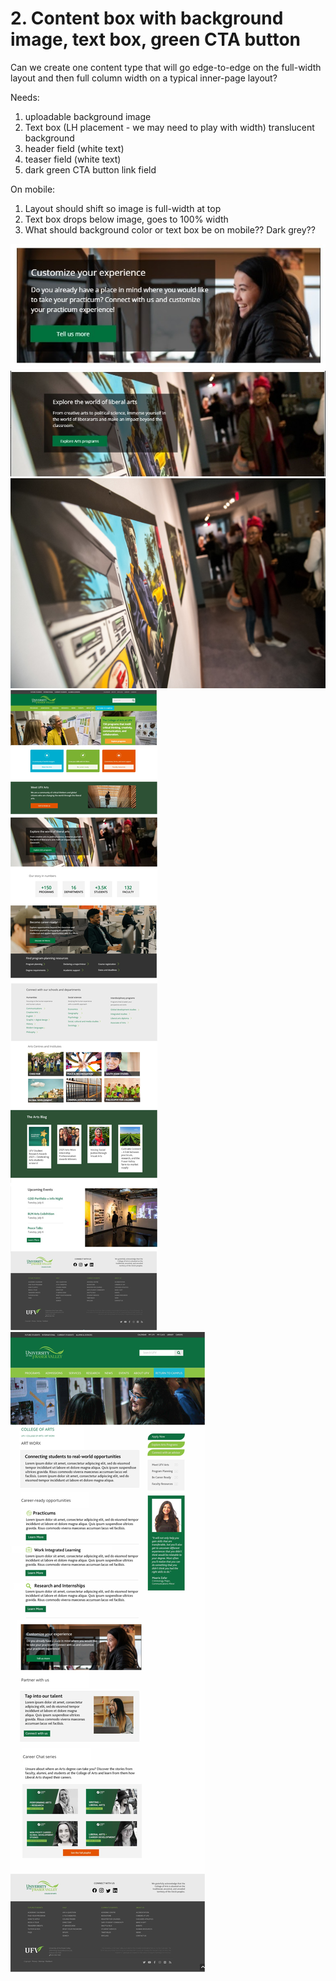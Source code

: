 # 2. Content box with background image, text box, green CTA button

Can we create one content type that will go edge-to-edge on the full-width layout and then full column width on a typical inner-page layout?

Needs:
1. uploadable background image
2. Text box (LH placement - we may need to play with width)
translucent background
3. header field (white text)
4. teaser field (white text)
5. dark green CTA button link field

On mobile:
1. Layout should shift so image is full-width at top
2. Text box drops below image, goes to 100% width
3. What should background color or text box be on mobile?? Dark grey??

<img src="2-1.png">
<img src="2-2.png">
<img src="banner.jpeg">
<img src="demo-home.jpg">
<img src="demo-page.jpg">